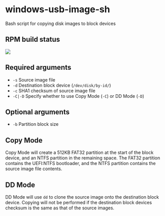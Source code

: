 # windows-usb-image-sh

Bash script for copying disk images to block devices

## RPM build status

<a href="https://copr.fedorainfracloud.org/coprs/socminarch/windows-usb-image-sh/package/windows-usb-image-sh/"><img src="https://copr.fedorainfracloud.org/coprs/socminarch/windows-usb-image-sh/package/windows-usb-image-sh/status_image/last_build.png" /></a>

## Required arguments
* `-s`    Source image file
* `-d`    Destination block device (`/dev/disk/by-id/`)
* `-c`    SHA1 checksum of source image file
* `-C|-D` Specify whether to use Copy Mode (`-C`) or DD Mode (`-D`)

## Optional arguments
* `-b`    Partition block size

## Copy Mode
Copy Mode will create a 512KB FAT32 partition at the start of the block device, and an NTFS partition in the remaining space. The FAT32 partition contains the UEFI:NTFS bootloader, and the NTFS partition contains the source image file contents.

## DD Mode
DD Mode will use `dd` to clone the source image onto the destination block device. Copying will not be performed if the destination block devices checksum is the same as that of the source images.
